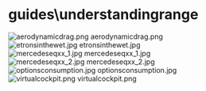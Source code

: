 <h1>guides\understandingrange</h1>
<div class="container text-center">
<div class="row">
<div class="col col-lg-2 col-6">
<img src="https://media.evkx.net/multimedia/guides/understandingrange/aerodynamicdrag_xst.png" class="img-thumbnail" alt="aerodynamicdrag.png">
aerodynamicdrag.png
</div>
<div class="col col-lg-2 col-6">
<img src="https://media.evkx.net/multimedia/guides/understandingrange/etronsinthewet_xst.jpg" class="img-thumbnail" alt="etronsinthewet.jpg">
etronsinthewet.jpg
</div>
<div class="col col-lg-2 col-6">
<img src="https://media.evkx.net/multimedia/guides/understandingrange/mercedeseqxx_1_xst.jpg" class="img-thumbnail" alt="mercedeseqxx_1.jpg">
mercedeseqxx_1.jpg
</div>
<div class="col col-lg-2 col-6">
<img src="https://media.evkx.net/multimedia/guides/understandingrange/mercedeseqxx_2_xst.jpg" class="img-thumbnail" alt="mercedeseqxx_2.jpg">
mercedeseqxx_2.jpg
</div>
<div class="col col-lg-2 col-6">
<img src="https://media.evkx.net/multimedia/guides/understandingrange/optionsconsumption_xst.jpg" class="img-thumbnail" alt="optionsconsumption.jpg">
optionsconsumption.jpg
</div>
<div class="col col-lg-2 col-6">
<img src="https://media.evkx.net/multimedia/guides/understandingrange/virtualcockpit_xst.png" class="img-thumbnail" alt="virtualcockpit.png">
virtualcockpit.png
</div>
</div>
</div>
